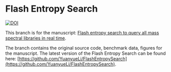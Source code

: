 # Flash Entropy Search

[![DOI](https://zenodo.org/badge/612393621.svg)](https://zenodo.org/badge/latestdoi/612393621)


This branch is for the manuscript: [Flash entropy search to query all mass spectral libraries in real time](https://doi.org/10.21203/rs.3.rs-2693233/v1).

The branch contains the original source code, benchmark data, figures for the manuscript. The latest version of the Flash Entropy Search can be found here: [https://github.com/YuanyueLi/FlashEntropySearch](https://github.com/YuanyueLi/FlashEntropySearch).
